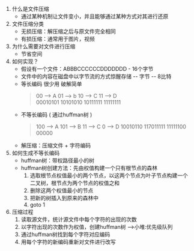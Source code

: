 1. 什么是文件压缩
    - 通过某种机制让文件变小，并且能够通过某种方式对其进行还原
2. 文件压缩分类
    - 无损压缩：解压缩之后与原文件完全相同
    - 有损压缩：通常用于图片，视频
3. 为什么需要对文件进行压缩
    - 节省空间
4. 如何实现？
    - 假设有一个文件：ABBBCCCCCCDDDDDDD  - 16个字节
    - 文件中的内容在磁盘中以字节流的方式惊醒存储 -- 字节 -- 8比特
    - 等长编码 很少用 破解简单
        > 00 --> A   01 --> b  10 --> C  11 --> D  
        > 00010101  10101010 10111111 11111111
    - 不等长编码 ( 通过huffman树 )
        > 100 --> A  101 --> B  11 --> C  0 --> D
        > 10010110 117011111 11111100 00000
    - 解压缩：压缩文件 + 字符编码
5. 如何生成不等长编码
    - huffman树：带权路径最小的树
    - huffman树创建方法：先由权值构建一个只有根节点的森林
        1. 选取根节点权值最小的两个节点，以这两个节点为叶子节点构建一个二叉树，根节点为两个节点的权值之和
        2. 删除这两个权值最小的节点
        3. 把新的树插入到原来的森林中
        4. goto 1
6. 压缩过程
    1. 读取源文件，统计源文件中每个字符的出现的次数
    2. 以字符出现的次数作为权值，创建huffman树 -->小堆:优先级队列
    3. 通过huffman树找到每个字符对应编码
    4. 用每个字符的新编码重新对文件进行改写